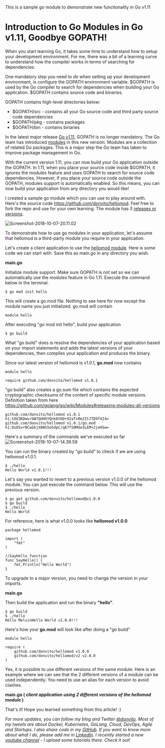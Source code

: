 This is a sample go module to demonstrate new functionality in Go v1.11

# Introduction to Go Modules in Go v1.11, Goodbye GOPATH!

When you start learning Go, it takes some time to understand how to setup your development environment. For me, there was a bit of a learning curve to understand how the compiler works in terms of searching for dependencies. 

One mandatory step you need to do when setting up your development environment, is configure the GOPATH environment variable. $GOPATH is used by the Go compiler to search for dependencies when building your Go application. $GOPATH contains source code and binaries.

GOPATH contains high-level directories below:
* $GOPATH/src - contains all your Go source code and third party source code dependencies
* $GOPATH/pkg - contains packages 
* $GOPATH/bin - contains binaries 

In the latest major release [Go v1.11](https://golang.org/doc/go1.11), GOPATH is no longer mandatory. The Go team has introduced [modules](https://github.com/golang/go/wiki/Modules) in this new version. Modules are a collection of related Go packages. This is a major step the Go team has taken to improve package management in Go.

With the current version 1.11, you can now build your Go application outside the GOPATH. In 1.11, when you place your source code inside $GOPATH, it ignores the modules feature and uses GOPATH to search for source code dependencies. However, if you place your source code outside the GOPATH, modules support is automatically enabled. So this means, you can now build your application from any directory you would like! 

I created a sample go module which you can use to play around with. Here's the source code https://github.com/donvito/hellomod. Feel free to fork the repo and use for your own learning. The module has 3 [releases or versions](https://github.com/donvito/hellomod/releases). 

![Screenshot-2018-10-07-20.11.02](http://www.melvinvivas.com/content/images/2018/10/Screenshot-2018-10-07-20.11.02.png)

To demonstrate how to use go modules in your application, let's assume that hellomod is a third-party module you require in your application.

Let's create a client application to use the [hellomod module](https://github.com/donvito/hellomod/). Here is some code we can start with. Save this as main.go in any directory you wish.

**main.go**
<script src="https://gist.github.com/donvito/5ca17d78bb651a8c5fb8718f2cc0e28a.js"></script>

Initialize module support. Make sure GOPATH is not set so we can automatically use the modules feature in Go 1.11. Execute the command below in the terminal. 
```
$ go mod init hello
```

This will create a go.mod file. Nothing to see here for now except the module name you just initialized. go.mod will contain
```
module hello
```

After executing "go mod init hello", build your application
```
$ go build 
```

What "go build" does is resolve the dependencies of your application based on your import statements and adds the latest versions of your dependencies, then compiles your application and produces the binary.

Since our latest version of hellomod is v1.0.1, **go.mod** now contains
```
module hello

require github.com/donvito/hellomod v1.0.1
```

"go build" also creates a go.sum file which contains the expected cryptographic checksums of the content of specific module versions. Definition taken from here https://github.com/golang/go/wiki/Modules#releasing-modules-all-versions

```
github.com/donvito/hellomod v1.0.1 h1:tOU3KDwvrGW7QUHXYQnk6YUD+92aTsRmJItJTD9f4I4=
github.com/donvito/hellomod v1.0.1/go.mod h1:DuOSvrBCwGkjX0WS5ohdpC/q67fS0Mde3LEM+2jeHSw=
```

Here's a summary of the commands we've executed so far
![Screenshot-2018-10-07-14.39.59](http://www.melvinvivas.com/content/images/2018/10/Screenshot-2018-10-07-14.39.59.png)

You can run the binary created by "go build" to check if we are using hellomod v1.0.1.

```
$ ./hello
Hello World v1.0.1!!!
```

Let's say you wanted to revert to a previous version v1.0.0 of the hellomod module. You can just execute the command below. This will use the previous version. 
```
$ go get github.com/donvito/hellomod@v1.0.0
$ go build
$ ./hello
Hello World 
```

For reference, here is what v1.0.0 looks like
**hellomod v1.0.0**
```
package hellomod

import (
	"fmt"
)

//SayHello function
func SayHello() {
	fmt.Println("Hello World")
}
```

To upgrade to a major version, you need to change the version in your imports.

**main.go**
<script src="https://gist.github.com/donvito/fe8d4f8b1ccfb953f224764f37b1d485.js"></script>

Then build the application and run the binary **"hello"**.
```
$ go build
$ ./hello
Hello MelvinHello World v2.0.0!!!
```

Here's how your **go.mod** will look like after doing a "go build"
```
module hello

require (
	github.com/donvito/hellomod v1.0.0
	github.com/donvito/hellomod/v2 v2.0.0
)
```

Yes, it is possible to use different versions of the same module. Here is an example where we can see that the 2 different versions of a module can be used independently. You need to use an alias for each version to avoid clashes.

**main.go ( *client application using 2 different versions of the hellomod module* )**

<script src="https://gist.github.com/donvito/4d36f696c6286878d61b712025452924.js"></script>



That's it! Hope you learned something from this article! :)

*For more updates, you can follow my blog and Twitter [@donvito](https://twitter.com/donvito). Most of my tweets are about Docker, Kubernetes, GoLang, Cloud, DevOps, Agile and Startups. I also share code in my [GitHub](https://github.com/donvito). If you want to know more about what I do, please add me in [LinkedIn](https://www.linkedin.com/in/melvinvivas/). I recently started a new [youtube channel](https://www.youtube.com/channel/UCi6RVSV8s9Yy2Qg3WcGq9cg) - I upload some tutorials there. Check it out!*
